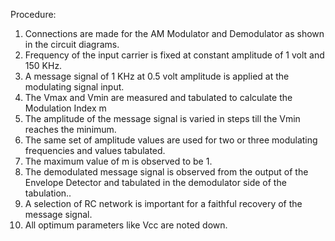 Procedure:
1.	Connections are made for the AM Modulator and Demodulator as shown in the circuit diagrams.
2.	Frequency of the input carrier is fixed at constant amplitude of 1 volt and 150 KHz.
3.	A message signal of 1 KHz at 0.5 volt amplitude is applied at the modulating signal input.
4.	The Vmax and Vmin are measured and tabulated to calculate the Modulation Index m
5.	The amplitude of the message signal is varied in steps till the Vmin reaches the minimum.
6.	The same set of amplitude values are used for two or three modulating frequencies and values tabulated.
7.	The maximum value of m is observed to be 1.
8.	The demodulated message signal is observed from the output of the Envelope Detector and tabulated in the demodulator side of the tabulation..
9.	A selection of RC network is important for a faithful recovery of the message signal.
10.	All optimum parameters like Vcc are noted down.



